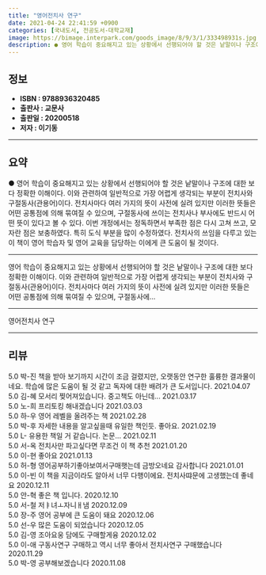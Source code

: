 ```yaml
---
title: "영어전치사 연구"
date: 2021-04-24 22:41:59 +0900
categories: [국내도서, 전공도서-대학교재]
image: https://bimage.interpark.com/goods_image/8/9/3/1/333498931s.jpg
description: ● 영어 학습이 중요해지고 있는 상황에서 선행되어야 할 것은 낱말이나 구조에 대한 보다 정확한 이해이다. 이와 관련하여 일반적으로 가장 어렵게 생각되는 부분이 전치사와 구절동사(관용어)이다. 전치사마다 여러 가지의 뜻이 사전에 실려 있지만 이러한 뜻들은 어떤 공통점에 의해 묶여질 수
---
```


## **정보**

- **ISBN : 9788936320485**
- **출판사 : 교문사**
- **출판일 : 20200518**
- **저자 : 이기동**

------



## **요약**

●  영어 학습이 중요해지고 있는 상황에서 선행되어야 할 것은 낱말이나 구조에 대한 보다 정확한 이해이다. 이와 관련하여 일반적으로 가장 어렵게 생각되는 부분이 전치사와 구절동사(관용어)이다. 전치사마다 여러 가지의 뜻이 사전에 실려 있지만 이러한 뜻들은 어떤 공통점에 의해 묶여질 수 있으며, 구절동사에 쓰이는 전치사나 부사에도 반드시 어떤 뜻이 있다고 볼 수 있다. 이번 개정에서는 정독하면서 부족한 점은 다시 고쳐 쓰고, 모자란 점은 보충하였다. 특히 도식 부분을 많이 수정하였다. 전치사의 쓰임을 다루고 있는 이 책이 영어 학습자 및 영어 교육을 담당하는 이에게 큰 도움이 될 것이다.

------

영어 학습이 중요해지고 있는 상황에서 선행되어야 할 것은 낱말이나 구조에 대한 보다 정확한 이해이다. 이와 관련하여 일반적으로 가장 어렵게 생각되는 부분이 전치사와 구절동사(관용어)이다. 전치사마다 여러 가지의 뜻이 사전에 실려 있지만 이러한 뜻들은 어떤 공통점에 의해 묶여질 수 있으며, 구절동사에... 

------


영어전치사 연구 

------


## **리뷰** 

5.0 박-진 책을 받아 보기까지 시간이 조금 걸렸지만, 오랫동안 연구한 훌륭한 결과물이네요. 학습에 많은 도움이 될 것 같고 독자에 대한 배려가 큰 도서입니다. 2021.04.07 <br/>5.0 김-혜 모서리 찢어져있습니다. 중고책도 아닌데... 2021.03.17 <br/>5.0 노-희 프리토킹 해내겠습니다 2021.03.03 <br/>5.0 하-우 영어 레벨을 올려주는 책 2021.02.28 <br/>5.0 박-후 자세한 내용을 알고싶을때 유일한 책인듯. 좋아요. 2021.02.19 <br/>5.0 L- 유용한 책일 거 같습니다. 논문... 2021.02.11 <br/>5.0 서-옥 전치사만 파고싶다면 무조건 이 책 추천 2021.01.20 <br/>5.0 이-현 좋아요 2021.01.13 <br/>5.0 허-형 영어공부하기좋아보여서구매햇는데 금방오네요 감사합니다 2021.01.01 <br/>5.0 이-빈 이 책을 지금이라도 알아서 너무 다행이에요. 전치사땨문에 고생했는데 좋네요 2020.12.11 <br/>5.0 안-혁 좋은 책 입니다.
 2020.12.10 <br/>5.0 서-철 저ㅑ녀ㅗ자니ㅐ냄 2020.12.09 <br/>5.0 장-주 영어  공부에 큰 도움이 돼요 2020.12.06 <br/>5.0 선-우 많은 도움이 되었습니다 2020.12.05 <br/>5.0 김-영 조아요웅 담에도 구매할게융 2020.12.02 <br/>5.0 이-애 구동사연구 구매하고 역시 너무 좋아서 전치사연구 구매했습니다 2020.11.29 <br/>5.0 박-영 공부해보겠습니다 2020.11.08 <br/>